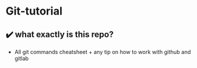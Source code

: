 # Git-tutorial

## ✔️ what exactly is this repo?

- All git commands cheatsheet + any tip on how to work with github and gitlab
